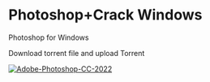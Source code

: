# Photoshop+Crack Windows 
Photoshop for Windows 

Download torrent file and upload Torrent


<a href="https://ibb.co/85Khky4"><img src="https://i.ibb.co/k8HdZL6/Adobe-Photoshop-CC-2022.png" alt="Adobe-Photoshop-CC-2022" border="0"></a>
